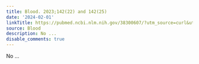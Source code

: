 ```yaml
---
title: Blood. 2023;142(22) and 142(25)
date: '2024-02-01'
linkTitle: https://pubmed.ncbi.nlm.nih.gov/38300607/?utm_source=curl&utm_medium=rss&utm_campaign=journals&utm_content=7603509&fc=None&ff=20240202170623&v=2.18.0
source: Blood
description: No ...
disable_comments: true
---
```

No ...